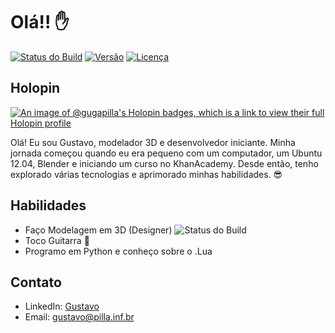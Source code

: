 # Olá!! :raised_hand:

[![Status do Build](https://img.shields.io/badge/Build-Passing-purple)](https://github.com/seu-usuario/seu-projeto)
[![Versão](https://img.shields.io/badge/Versão-1.1-darkred)](https://github.com/seu-usuario/seu-projeto/releases)
[![Licença](https://img.shields.io/badge/Licença-MIT-darkgreen)](https://opensource.org/licenses/MIT)

## Holopin

[![An image of @gugapilla's Holopin badges, which is a link to view their full Holopin profile](https://holopin.me/gugapilla)](clpllot0297620fl3yzfp2bdz)

Olá! Eu sou Gustavo, modelador 3D e desenvolvedor iniciante. Minha jornada começou quando eu era pequeno com um computador, um Ubuntu 12.04, Blender e iniciando um curso no KhanAcademy. Desde então, tenho explorado várias tecnologias e aprimorado minhas habilidades. :sunglasses:

## Habilidades

- Faço Modelagem em 3D (Designer)                                                                                             ![Status do Build](https://img.shields.io/badge/blender-%23F5792A.svg?style=for-the-badge&logo=blender&logoColor=white)
- Toco Guitarra :guitar:
- Programo em Python e conheço sobre o .Lua

## Contato

- LinkedIn: [Gustavo](https://www.linkedin.com/in/gustavo-guimar%C3%A3es-3890b2271/)
- Email: gustavo@pilla.inf.br
